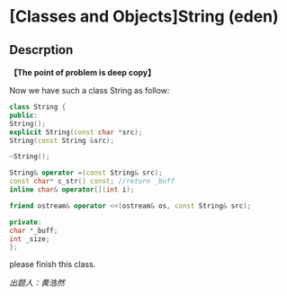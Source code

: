 # [Classes and Objects]String (eden)

## Descrption
**【The point of problem is deep copy】**

Now we have such a class String as follow:

``` cpp
class String {  
public:  
String();  
explicit String(const char *src);  
String(const String &src);

~String();

String& operator =(const String& src);  
const char* c_str() const; //return _buff  
inline char& operator[](int i);

friend ostream& operator <<(ostream& os, const String& src);

private:  
char *_buff;  
int _size;  
};
```
please finish this class.

*出题人：黄浩然*
